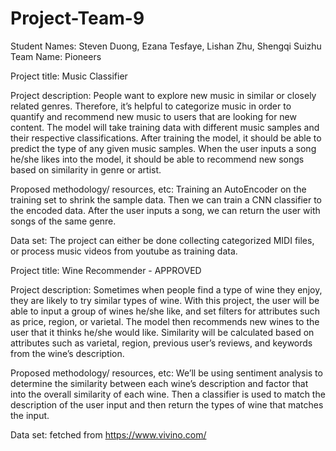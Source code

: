 # Project-Team-9
Student Names: Steven Duong,​ ​Ezana Tesfaye, Lishan Zhu, Shengqi Suizhu
Team Name: Pioneers
 
Project title: Music Classifier
 
Project description: People want to explore new music in similar or closely related genres. Therefore, it’s helpful to categorize music in order to quantify and recommend new music to users that are looking for new content. The model will take training data with different music samples and their respective classifications. After training the model, it should be able to predict the type of any given music samples. When the user inputs a song he/she likes into the model, it should be able to recommend new songs based on similarity in genre or artist.
 
Proposed methodology/ resources, etc:  Training an AutoEncoder on the training set to shrink the sample data. Then we can train a CNN classifier to the encoded data. After the user inputs a song, we can return the user with songs of the same genre.
 
Data set: The project can either be done collecting categorized MIDI files, or process music videos from youtube as training data.
 
Project title: Wine Recommender  - APPROVED
 
Project description: Sometimes when people find a type of wine they enjoy, they are likely to try similar types of wine.
With this project, the user will be able to input a group of wines he/she like, and set filters for attributes such as price, region, or varietal. The model then recommends new wines to the user that it thinks he/she would like. Similarity will be calculated based on attributes such as varietal, region, previous user’s reviews, and keywords from the wine’s description.
 
Proposed methodology/ resources, etc: We’ll be using sentiment analysis to determine the similarity between each wine’s description and factor that into the overall similarity of each wine. Then a classifier is used to match the description of the user input and then return the types of wine that matches the input.
 
Data set: fetched from https://www.vivino.com/
 
 


